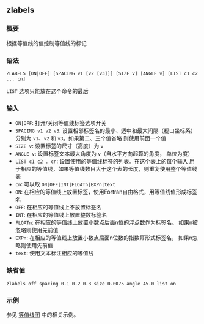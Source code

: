 ## zlabels

### 概要

根据等值线的值控制等值线的标记

### 语法

``` {.bash}
ZLABELS [ON|OFF] [SPACING v1 [v2 [v3]]] [SIZE v] [ANGLE v] [LIST c1 c2 ... cn]
```

`LIST` 选项只能放在这个命令的最后

### 输入

- `ON|OFF`: 打开/关闭等值线标签选项开关
- `SPACING v1 v2 v3`: 设置相邻标签名的最小、适中和最大间隔（视口坐标系） 分别为 `v1`、`v2`
    和 `v3`。如果第二、三个值省略 则使用前面一个值
- `SIZE v`: 设置标签的尺寸（高度）为 `v`
- `ANGLE v`: 设置标签文本最大角度为 `v`（自水平方向起算的角度， 单位为度）
- `LIST c1 c2 . cn`: 设置使用的等值线标签的列表。在这个表上的每个输入
    用于相应的等值线，如果等值线数目大于这个表的长度，则重复使用整个等值线表
- `cn`: 可以取 `ON|OFF|INT|FLOATn|EXPn|text`
- `ON`: 在相应的等值线上放置标签，使用Fortran自由格式，用等值线值形成标签名
- `OFF`: 在相应的等值线上不放置标签名
- `INT`: 在相应的等值线上放置整数标签名
- `FLOATn`: 在相应的等值线上放置小数点后面n位的浮点数作为标签名。
    如果n被忽略则使用先前值
- `EXPn`: 在相应的等值线上放置小数点后面n位数的指数幂形式标签名，
    如果n忽略则使用先前值
- `text`: 使用文本标注相应的等值线

### 缺省值

``` {.bash}
zlabels off spacing 0.1 0.2 0.3 size 0.0075 angle 45.0 list on
```

### 示例

参见 [等值线图](/graphics/plot-contour.md) 中的相关示例。
